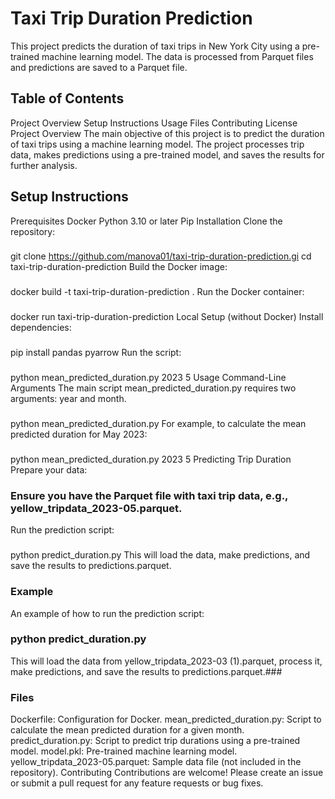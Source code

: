 # Taxi Trip Duration Prediction
This project predicts the duration of taxi trips in New York City using a pre-trained machine learning model. The data is processed from Parquet files and predictions are saved to a Parquet file.

## Table of Contents
Project Overview
Setup Instructions
Usage
Files
Contributing
License
Project Overview
The main objective of this project is to predict the duration of taxi trips using a machine learning model. The project processes trip data, makes predictions using a pre-trained model, and saves the results for further analysis.

## Setup Instructions
Prerequisites
Docker
Python 3.10 or later
Pip
Installation
Clone the repository:

###  

git clone https://github.com/manova01/taxi-trip-duration-prediction.gi
cd taxi-trip-duration-prediction
Build the Docker image:

### 

docker build -t taxi-trip-duration-prediction .
Run the Docker container:

###  

docker run taxi-trip-duration-prediction
Local Setup (without Docker)
Install dependencies:

### 

pip install pandas pyarrow
Run the script:

###  

python mean_predicted_duration.py 2023 5
Usage
Command-Line Arguments
The main script mean_predicted_duration.py requires two arguments: year and month.

### 
 
python mean_predicted_duration.py <year> <month>
For example, to calculate the mean predicted duration for May 2023:

### 

python mean_predicted_duration.py 2023 5
Predicting Trip Duration
Prepare your data:

### Ensure you have the Parquet file with taxi trip data, e.g., yellow_tripdata_2023-05.parquet.

Run the prediction script:

### 

python predict_duration.py
This will load the data, make predictions, and save the results to predictions.parquet.

### Example
An example of how to run the prediction script:

#### 

### python predict_duration.py
This will load the data from yellow_tripdata_2023-03 (1).parquet, process it, make predictions, and save the results to predictions.parquet.###

### Files
Dockerfile: Configuration for Docker.
mean_predicted_duration.py: Script to calculate the mean predicted duration for a given month.
predict_duration.py: Script to predict trip durations using a pre-trained model.
model.pkl: Pre-trained machine learning model.
yellow_tripdata_2023-05.parquet: Sample data file (not included in the repository).
Contributing
Contributions are welcome! Please create an issue or submit a pull request for any feature requests or bug fixes.




